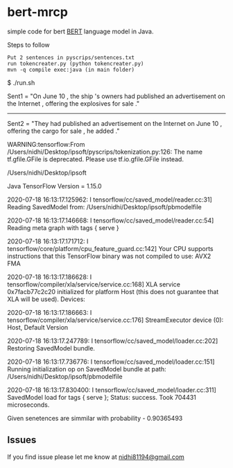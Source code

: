 # bert-mrcp
simple code for bert [BERT](https://github.com/google-research/bert) language model in Java.

Steps to follow

```
Put 2 sentences in pyscrips/sentences.txt
run tokencreater.py (python tokencreater.py)
mvn -q compile exec:java (in main folder)

```

$ ./run.sh 

Sent1 =  "On June 10 , the ship 's owners had published an advertisement on the Internet , offering the explosives for sale ."

----------------------------------------
Sent2 =  "They had published an advertisement on the Internet on June 10 , offering the cargo for sale , he added ."

WARNING:tensorflow:From /Users/nidhi/Desktop/ipsoft/pyscrips/tokenization.py:126: The name tf.gfile.GFile is deprecated. Please use tf.io.gfile.GFile instead.

/Users/nidhi/Desktop/ipsoft

Java TensorFlow Version = 1.15.0

2020-07-18 16:13:17.125962: I tensorflow/cc/saved_model/reader.cc:31] Reading SavedModel from: /Users/nidhi/Desktop/ipsoft/pbmodelfile

2020-07-18 16:13:17.146668: I tensorflow/cc/saved_model/reader.cc:54] Reading meta graph with tags { serve }

2020-07-18 16:13:17.171712: I tensorflow/core/platform/cpu_feature_guard.cc:142] Your CPU supports instructions that this TensorFlow binary was not compiled to use: AVX2 FMA

2020-07-18 16:13:17.186628: I tensorflow/compiler/xla/service/service.cc:168] XLA service 0x7facb77c2c20 initialized for platform Host (this does not guarantee that XLA will be used). Devices:

2020-07-18 16:13:17.186663: I tensorflow/compiler/xla/service/service.cc:176]   StreamExecutor device (0): Host, Default Version

2020-07-18 16:13:17.247789: I tensorflow/cc/saved_model/loader.cc:202] Restoring SavedModel bundle.

2020-07-18 16:13:17.736776: I tensorflow/cc/saved_model/loader.cc:151] Running initialization op on SavedModel bundle at path: 
/Users/nidhi/Desktop/ipsoft/pbmodelfile

2020-07-18 16:13:17.830400: I tensorflow/cc/saved_model/loader.cc:311] SavedModel load for tags { serve }; Status: success. Took 704431 microseconds.



Given senetences are simmilar with probability - 0.90365493




## Issues
If you find issue please let me know at nidhi81194@gmail.com
